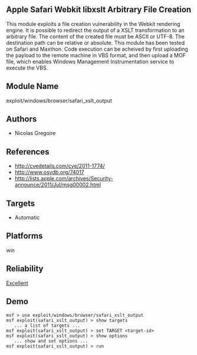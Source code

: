 ## Apple Safari Webkit libxslt Arbitrary File Creation

This module exploits a file creation vulnerability in the 
Webkit rendering engine. It is possible to redirect the 
output of a XSLT transformation to an arbitrary file. The 
content of the created file must be ASCII or UTF-8. The 
destination path can be relative or absolute. This module 
has been tested on Safari and Maxthon. Code execution can be 
acheived by first uploading the payload to the remote 
machine in VBS format, and then upload a MOF file, which 
enables Windows Management Instrumentation service to 
execute the VBS.


## Module Name
exploit/windows/browser/safari_xslt_output

## Authors
* Nicolas Gregoire


## References
* http://cvedetails.com/cve/2011-1774/
* http://www.osvdb.org/74017
* http://lists.apple.com/archives/Security-announce/2011/Jul/msg00002.html



## Targets
* Automatic


## Platforms
win

## Reliability
[Excellent](https://github.com/rapid7/metasploit-framework/wiki/Exploit-Ranking)

## Demo

```
msf > use exploit/windows/browser/safari_xslt_output
msf exploit(safari_xslt_output) > show targets
   ... a list of targets ...
msf exploit(safari_xslt_output) > set TARGET <target-id>
msf exploit(safari_xslt_output) > show options
   ... show and set options ...
msf exploit(safari_xslt_output) > run
```
    
    